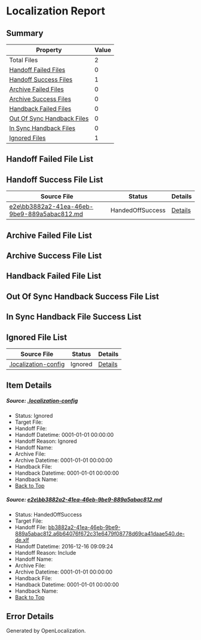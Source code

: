 # <a name='report-top'></a> Localization Report

## Summary
 Property | Value 
 -------- | ----- 
 Total Files | 2
[ Handoff Failed Files ](#handoff-failed-list)| 0
[ Handoff Success Files ](#handoff-success-list)| 1
[ Archive Failed Files ](#archive-failed-list)| 0
[ Archive Success Files ](#archive-success-list)| 0
[ Handback Failed Files ](#handback-failed-list)| 0
[ Out Of Sync Handback Files ](#outofsync-handback-success-list)| 0
[ In Sync Handback Files ](#insync-handback-success-list)| 0
[ Ignored Files ](#ignored-list)| 1

## <a name='handoff-failed-list'></a> Handoff Failed File List

## <a name='handoff-success-list'></a> Handoff Success File List
 Source File | Status | Details 
 ----------- | ------ | ------- 
 [e2e\bb3882a2-41ea-46eb-9be9-889a5abac812.md](https://github.com/OpenLocalizationTestOrg/ol-test0/blob/1aa1ea35adb6f676d3491650df0efb5b443146b4/e2e/bb3882a2-41ea-46eb-9be9-889a5abac812.md) | HandedOffSuccess | [Details](#967069f320fbcdf7964b4a1859125c4895b786c31)

## <a name='archive-failed-list'></a> Archive Failed File List

## <a name='archive-success-list'></a> Archive Success File List

## <a name='handback-failed-list'></a> Handback Failed File List

## <a name='outofsync-handback-success-list'></a> Out Of Sync Handback Success File List

## <a name='insync-handback-success-list'></a> In Sync Handback File Success List

## <a name='ignored-list'></a> Ignored File List
 Source File | Status | Details 
 ----------- | ------ | ------- 
 [.localization-config](https://github.com/OpenLocalizationTestOrg/ol-test0/blob/1aa1ea35adb6f676d3491650df0efb5b443146b4/.localization-config) | Ignored | [Details](#cb0632cf59c1387fc1742bfb9fa3c47f87e2e5c90)

## Item Details
##### <a name='cb0632cf59c1387fc1742bfb9fa3c47f87e2e5c90'></a> Source: [.localization-config](https://github.com/OpenLocalizationTestOrg/ol-test0/blob/1aa1ea35adb6f676d3491650df0efb5b443146b4/.localization-config)
* Status: Ignored
* Target File: 
* Handoff File: 
* Handoff Datetime: 0001-01-01 00:00:00
* Handoff Reason: Ignored
* Handoff Name: 
* Archive File: 
* Archive Datetime: 0001-01-01 00:00:00
* Handback File: 
* Handback Datetime: 0001-01-01 00:00:00
* Handback Name: 
* [Back to Top](#report-top)

##### <a name='967069f320fbcdf7964b4a1859125c4895b786c31'></a> Source: [e2e\bb3882a2-41ea-46eb-9be9-889a5abac812.md](https://github.com/OpenLocalizationTestOrg/ol-test0/blob/1aa1ea35adb6f676d3491650df0efb5b443146b4/e2e/bb3882a2-41ea-46eb-9be9-889a5abac812.md)
* Status: HandedOffSuccess
* Target File: 
* Handoff File: [bb3882a2-41ea-46eb-9be9-889a5abac812.a6b64076f672c31e6479f08778d69ca41daae540.de-de.xlf](https://github.com/OpenLocalizationTestOrg/ol-test0-handoff/blob/94875d5ca92505bd90c3e7134ba0475f18a77e83/ol-handoff/OpenLocalizationTestOrg/ol-test0-dede/xinjiang/ht/bb3882a2-41ea-46eb-9be9-889a5abac812.a6b64076f672c31e6479f08778d69ca41daae540.de-de.xlf)
* Handoff Datetime: 2016-12-16 09:09:24
* Handoff Reason: Include
* Handoff Name: 
* Archive File: 
* Archive Datetime: 0001-01-01 00:00:00
* Handback File: 
* Handback Datetime: 0001-01-01 00:00:00
* Handback Name: 
* [Back to Top](#report-top)


## Error Details

Generated by OpenLocalization.
